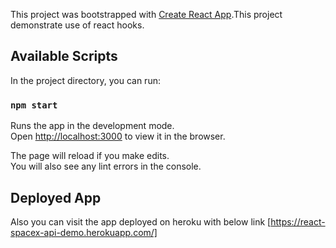 This project was bootstrapped with [Create React App](https://github.com/facebook/create-react-app).This project demonstrate use of react hooks.

## Available Scripts

In the project directory, you can run:

### `npm start`

Runs the app in the development mode.<br />
Open [http://localhost:3000](http://localhost:3000) to view it in the browser.

The page will reload if you make edits.<br />
You will also see any lint errors in the console.

## Deployed App

Also you can visit the app deployed on heroku with below link
[https://react-spacex-api-demo.herokuapp.com/]
